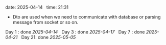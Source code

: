 date: 2025-04-14  
time: 21:31  

- Dto are used when we need to communicate with database or parsing message from socket or so on.
  

Day 1 : done *2025-04-14*  
Day 3 : done *2025-04-17*  
Day 7 : done *2025-04-21*  
Day 21: done *2025-05-05*